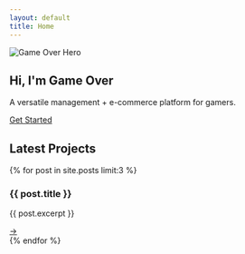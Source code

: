 ```yaml
---
layout: default
title: Home
---
```


<section class="hero">
  <img src="/assets/img/hero.png" alt="Game Over Hero">
  <h1>Hi, I'm Game Over</h1>
  <p>A versatile management + e-commerce platform for gamers.</p>
  <a href="/portfolio/" class="cta">Get Started</a>
</section>

<section class="projects">
  <h2>Latest Projects</h2>
  {% for post in site.posts limit:3 %}
    <div class="card">
      <h3>{{ post.title }}</h3>
      <p>{{ post.excerpt }}</p>
      <a href="{{ post.url }}">→</a>
    </div>
  {% endfor %}
</section>

